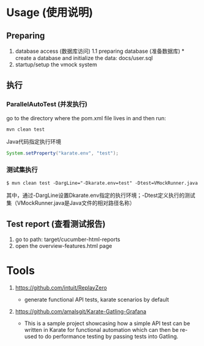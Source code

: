 # Usage (使用说明)
## Preparing
1. database access (数据库访问)
    1.1 preparing database (准备数据库)
        *   create a database and initialize the data: docs/user.sql
2. startup/setup the vmock system

## 执行
### ParallelAutoTest (并发执行)
go to the directory where the pom.xml file lives in and then run:
```shell script
mvn clean test
```
Java代码指定执行环境
```java
System.setProperty("karate.env", "test");
```

### 测试集执行
```shell script
$ mvn clean test -DargLine="-Dkarate.env=test" -Dtest=VMockRunner.java
```
其中，通过-DargLine设置Dkarate.env指定的执行环境；-Dtest定义执行的测试集（VMockRunner.java是Java文件的相对路径名称）

## Test report (查看测试报告)
1. go to path: target/cucumber-html-reports
2. open the overview-features.html page


# Tools
1.  https://github.com/intuit/ReplayZero
    - generate functional API tests, karate scenarios by default

2.  https://github.com/amalsgit/Karate-Gatling-Grafana
    - This is a sample project showcasing how a simple API test can be written in Karate for functional automation which can then be re-used to do performance testing by passing tests into Gatling.
